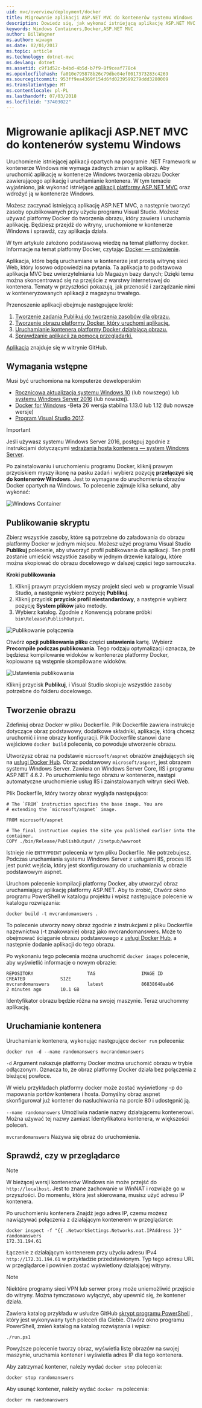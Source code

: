 ```yaml
---
uid: mvc/overview/deployment/docker
title: Migrowanie aplikacji ASP.NET MVC do kontenerów systemu Windows
description: Dowiedz się, jak wykonać istniejącą aplikację ASP.NET MVC i uruchomienia jej w kontenerze platformy Docker Windows
keywords: Windows Containers,Docker,ASP.NET MVC
author: BillWagner
ms.author: wiwagn
ms.date: 02/01/2017
ms.topic: article
ms.technology: dotnet-mvc
ms.devlang: dotnet
ms.assetid: c9f1d52c-b4bd-4b5d-b7f9-8f9ceaf778c4
ms.openlocfilehash: fa010e795878b26c79dbe04ef0017373283c4269
ms.sourcegitcommit: 953ff9ea4369f154d6fd0239599279ddd3280009
ms.translationtype: MT
ms.contentlocale: pl-PL
ms.lasthandoff: 07/03/2018
ms.locfileid: "37403022"
---
```

# <a name="migrating-aspnet-mvc-applications-to-windows-containers"></a>Migrowanie aplikacji ASP.NET MVC do kontenerów systemu Windows

Uruchomienie istniejącej aplikacji opartych na programie .NET Framework w kontenerze Windows nie wymaga żadnych zmian w aplikacji. Aby uruchomić aplikację w kontenerze Windows tworzenia obrazu Docker zawierającego aplikację i uruchamianie kontenera. W tym temacie wyjaśniono, jak wykonać istniejące [aplikacji platformy ASP.NET MVC](http://www.asp.net/mvc) oraz wdrożyć ją w kontenerze Windows.

Możesz zaczynać istniejącą aplikację ASP.NET MVC, a następnie tworzyć zasoby opublikowanych przy użyciu programu Visual Studio. Możesz używać platformy Docker do tworzenia obrazu, który zawiera i uruchamia aplikację. Będziesz przejdź do witryny, uruchomione w kontenerze Windows i sprawdź, czy aplikacja działa.

W tym artykule założono podstawową wiedzę na temat platformy docker. Informacje na temat platformy Docker, czytając [Docker — omówienie](https://docs.docker.com/engine/understanding-docker/).

Aplikacja, które będą uruchamiane w kontenerze jest prostą witrynę sieci Web, który losowo odpowiedzi na pytania. Ta aplikacja to podstawowa aplikacja MVC bez uwierzytelniania lub Magazyn bazy danych; Dzięki temu można skoncentrować się na przejście z warstwy internetowej do kontenera. Tematy w przyszłości pokazują, jak przenosić i zarządzanie nimi w konteneryzowanych aplikacji z magazynu trwałego.

Przenoszenie aplikacji obejmuje następujące kroki:

1. [Tworzenie zadania Publikuj do tworzenia zasobów dla obrazu.](#publish-script)
1. [Tworzenie obrazu platformy Docker, który uruchomi aplikację.](#build-the-image)
1. [Uruchamianie kontenera platformy Docker działającą obrazu.](#start-a-container)
1. [Sprawdzanie aplikacji za pomocą przeglądarki.](#verify-in-the-browser)

[Aplikacja](https://github.com/dotnet/docs/tree/master/samples/framework/docker/MVCRandomAnswerGenerator) znajduje się w witrynie GitHub.

## <a name="prerequisites"></a>Wymagania wstępne

Musi być uruchomiona na komputerze deweloperskim

- [Rocznicowa aktualizacja systemu Windows 10](https://www.microsoft.com/software-download/windows10/) (lub nowszego) lub [systemu Windows Server 2016](https://www.microsoft.com/cloud-platform/windows-server) (lub nowszej).
- [Docker for Windows](https://docs.docker.com/docker-for-windows/) -Beta 26 wersja stabilna 1.13.0 lub 1.12 (lub nowsze wersje)
- [Program Visual Studio 2017](https://www.visualstudio.com/visual-studio-homepage-vs.aspx).

> [!IMPORTANT]
> Jeśli używasz systemu Windows Server 2016, postępuj zgodnie z instrukcjami dotyczącymi [wdrażania hosta kontenera — system Windows Server](https://msdn.microsoft.com/virtualization/windowscontainers/deployment/deployment).

Po zainstalowaniu i uruchomieniu programu Docker, kliknij prawym przyciskiem myszy ikonę na pasku zadań i wybierz pozycję **przełączyć się do kontenerów Windows**. Jest to wymagane do uruchomienia obrazów Docker opartych na Windows. To polecenie zajmuje kilka sekund, aby wykonać:

![Windows Container][windows-container]

## <a name="publish-script"></a>Publikowanie skryptu

Zbierz wszystkie zasoby, które są potrzebne do załadowania do obrazu platformy Docker w jednym miejscu. Możesz użyć programu Visual Studio **Publikuj** polecenie, aby utworzyć profil publikowania dla aplikacji. Ten profil zostanie umieścić wszystkie zasoby w jednym drzewie katalogu, które można skopiować do obrazu docelowego w dalszej części tego samouczka.

**Kroki publikowania**

1. Kliknij prawym przyciskiem myszy projekt sieci web w programie Visual Studio, a następnie wybierz pozycję **Publikuj**.
1. Kliknij przycisk **przycisk profil niestandardowy**, a następnie wybierz pozycję **System plików** jako metody.
1. Wybierz katalog. Zgodnie z Konwencją pobrane próbki `bin\Release\PublishOutput`.

![Publikowanie połączenia][publish-connection]

Otwórz **opcji publikowania pliku** części **ustawienia** kartę. Wybierz **Precompile podczas publikowania**. Tego rodzaju optymalizacji oznacza, że będziesz kompilowanie widoków w kontenerze platformy Docker, kopiowane są wstępnie skompilowane widoków.

![Ustawienia publikowania][publish-settings]

Kliknij przycisk **Publikuj**, i Visual Studio skopiuje wszystkie zasoby potrzebne do folderu docelowego.

## <a name="build-the-image"></a>Tworzenie obrazu

Zdefiniuj obraz Docker w pliku Dockerfile. Plik Dockerfile zawiera instrukcje dotyczące obraz podstawowy, dodatkowe składniki, aplikację, którą chcesz uruchomić i inne obrazy konfiguracji.  Plik Dockerfile stanowi dane wejściowe `docker build` polecenia, co powoduje utworzenie obrazu.

Utworzysz obraz na podstawie `microsoft/aspnet` obrazów znajdujących się na [usługi Docker Hub](https://hub.docker.com/r/microsoft/aspnet/).
Obraz podstawowy `microsoft/aspnet`, jest obrazem systemu Windows Server. Zawiera on Windows Server Core, IIS i programu ASP.NET 4.6.2. Po uruchomieniu tego obrazu w kontenerze, nastąpi automatyczne uruchomienie usług IIS i zainstalowanych witryn sieci Web.

Plik Dockerfile, który tworzy obraz wygląda następująco:

```console
# The `FROM` instruction specifies the base image. You are
# extending the `microsoft/aspnet` image.

FROM microsoft/aspnet

# The final instruction copies the site you published earlier into the container.
COPY ./bin/Release/PublishOutput/ /inetpub/wwwroot
```

Istnieje nie `ENTRYPOINT` polecenia w tym pliku Dockerfile. Nie potrzebujesz. Podczas uruchamiania systemu Windows Server z usługami IIS, proces IIS jest punkt wejścia, który jest skonfigurowany do uruchamiania w obrazie podstawowym aspnet.

Uruchom polecenie kompilacji platformy Docker, aby utworzyć obraz uruchamiający aplikację platformy ASP.NET. Aby to zrobić, Otwórz okno programu PowerShell w katalogu projektu i wpisz następujące polecenie w katalogu rozwiązania:

```console
docker build -t mvcrandomanswers .
```

To polecenie utworzy nowy obraz zgodnie z instrukcjami z pliku Dockerfile nazewnictwa (-t znakowanie) obraz jako mvcrandomanswers. Może to obejmować ściąganie obrazu podstawowego z [usługi Docker Hub](http://hub.docker.com), a następnie dodanie aplikacji do tego obrazu.

Po wykonaniu tego polecenia można uruchomić `docker images` polecenie, aby wyświetlić informacje o nowym obrazie:

```console
REPOSITORY                    TAG                 IMAGE ID            CREATED             SIZE
mvcrandomanswers              latest              86838648aab6        2 minutes ago       10.1 GB
```

Identyfikator obrazu będzie różna na swojej maszynie. Teraz uruchommy aplikację.

## <a name="start-a-container"></a>Uruchamianie kontenera

Uruchamianie kontenera, wykonując następujące `docker run` polecenia:

```console
docker run -d --name randomanswers mvcrandomanswers
```

`-d` Argument nakazuje platformy Docker można uruchomić obrazu w trybie odłączonym. Oznacza to, że obraz platformy Docker działa bez połączenia z bieżącej powłoce.

W wielu przykładach platformy docker może zostać wyświetlony -p do mapowania portów kontenera i hosta. Domyślny obraz aspnet skonfigurował już kontener do nasłuchiwania na porcie 80 i udostępnić ją. 

`--name randomanswers` Umożliwia nadanie nazwy działającemu kontenerowi. Można używać tej nazwy zamiast Identyfikatora kontenera, w większości poleceń.

`mvcrandomanswers` Nazywa się obraz do uruchomienia.

## <a name="verify-in-the-browser"></a>Sprawdź, czy w przeglądarce

> [!NOTE]
> W bieżącej wersji kontenerów Windows nie może przejść do `http://localhost`.
> Jest to znane zachowanie w WinNAT i rozwiąże go w przyszłości. Do momentu, która jest skierowana, musisz użyć adresu IP kontenera.

Po uruchomieniu kontenera Znajdź jego adres IP, czemu możesz nawiązywać połączenia z działającym kontenerem w przeglądarce:

```console
docker inspect -f "{{ .NetworkSettings.Networks.nat.IPAddress }}" randomanswers
172.31.194.61
```

Łączenie z działającym kontenerem przy użyciu adresu IPv4 `http://172.31.194.61` w przykładzie przedstawionym. Typ tego adresu URL w przeglądarce i powinien zostać wyświetlony działającej witryny.

> [!NOTE]
> Niektóre programy sieci VPN lub serwer proxy może uniemożliwić przejście do witryny.
> Można tymczasowo wyłączyć, aby upewnić się, że kontener działa.

Zawiera katalog przykładu w usłudze GitHub [skrypt programu PowerShell](https://github.com/dotnet/docs/tree/master/samples/framework/docker/MVCRandomAnswerGenerator/run.ps1) , który jest wykonywany tych poleceń dla Ciebie. Otwórz okno programu PowerShell, zmień katalog na katalog rozwiązania i wpisz:

```console
./run.ps1
```

Powyższe polecenie tworzy obraz, wyświetla listę obrazów na swojej maszynie, uruchamia kontener i wyświetla adres IP dla tego kontenera.

Aby zatrzymać kontener, należy wydać `docker
stop` polecenia:

```console
docker stop randomanswers
```

Aby usunąć kontener, należy wydać `docker rm` polecenia:

```console
docker rm randomanswers
```

[windows-container]: media/aspnetmvc/SwitchContainer.png "Przełącz się do kontenerów Windows"
[publish-connection]: media/aspnetmvc/PublishConnection.png "Publikowanie do systemu plików"
[publish-settings]: media/aspnetmvc/PublishSettings.png "Ustawienia publikowania"
